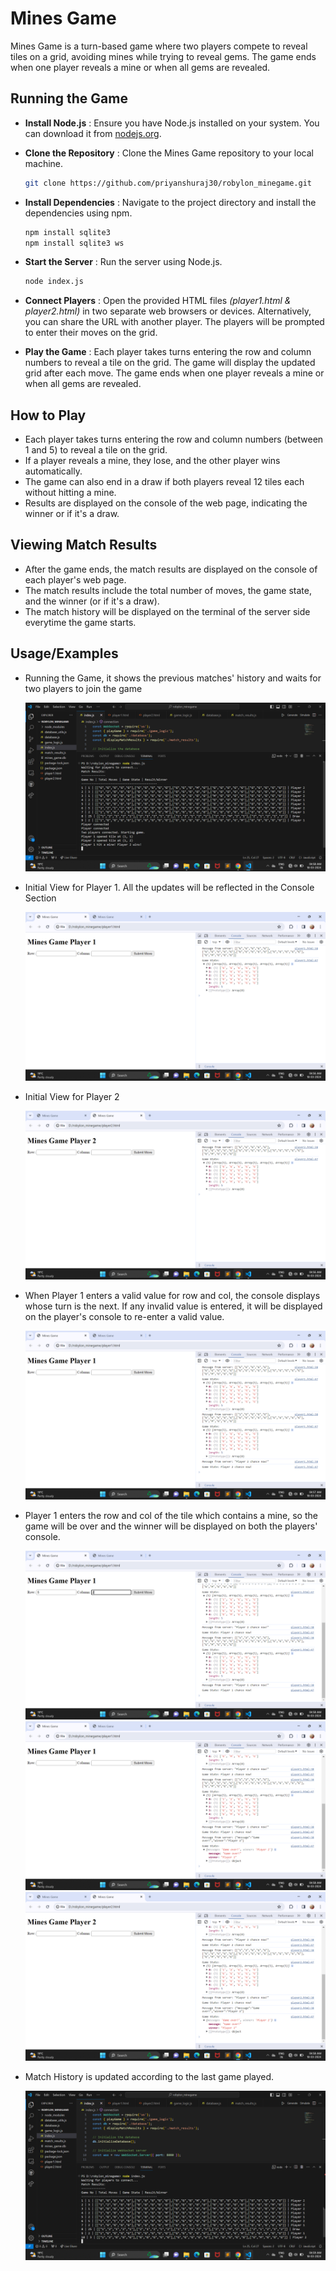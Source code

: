 
# Mines Game

Mines Game is a turn-based game where two players compete to reveal tiles on a grid, avoiding mines while trying to reveal gems. The game ends when one player reveals a mine or when all gems are revealed.


## Running the Game

- **Install Node.js** : Ensure you have Node.js installed on your system. You can download it from [nodejs.org](nodejs.org).

- **Clone the Repository** : Clone the Mines Game repository to your local machine.

    ```bash
    git clone https://github.com/priyanshuraj30/robylon_minegame.git
    ```

- **Install Dependencies** : Navigate to the project directory and install the dependencies using npm.

    ```bash
    npm install sqlite3
    npm install sqlite3 ws
    ```

- **Start the Server** : Run the server using Node.js.

    ```bash
    node index.js
    ```

- **Connect Players** : Open the provided HTML files *(player1.html & player2.html)* in two separate web browsers or devices. Alternatively, you can share the URL with another player. The players will be prompted to enter their moves on the grid.

- **Play the Game** : Each player takes turns entering the row and column numbers to reveal a tile on the grid. The game will display the updated grid after each move. The game ends when one player reveals a mine or when all gems are revealed.
## How to Play

- Each player takes turns entering the row and column numbers (between 1 and 5) to reveal a tile on the grid.
- If a player reveals a mine, they lose, and the other player wins automatically.
- The game can also end in a draw if both players reveal 12 tiles each without hitting a mine.
- Results are displayed on the console of the web page, indicating the winner or if it's a draw.
## Viewing Match Results

- After the game ends, the match results are displayed on the console of each player's web page.
- The match results include the total number of moves, the game state, and the winner (or if it's a draw).
- The match history will be displayed on the terminal of the server side everytime the game starts.
## Usage/Examples

- Running the Game, it shows the previous matches' history and waits for two players to join the game

  ![App Screenshot](https://github.com/priyanshuraj30/robylon_minegame/blob/main/screenshots/Screenshot%20(133).png)

- Initial View for Player 1. All the updates will be reflected in the Console Section

  ![App Screenshot](https://github.com/priyanshuraj30/robylon_minegame/blob/main/screenshots/Screenshot%20(125).png)
- Initial View for Player 2

  ![App Screenshot](https://github.com/priyanshuraj30/robylon_minegame/blob/main/screenshots/Screenshot%20(126).png)
- When Player 1 enters a valid value for row and col, the console displays whose turn is the next. If any invalid value is entered, it will be displayed on the player's console to re-enter a valid value.
  
  ![App Screenshot](https://github.com/priyanshuraj30/robylon_minegame/blob/main/screenshots/Screenshot%20(127).png)
- Player 1 enters the row and col of the tile which contains a mine, so the game will be over and the winner will be displayed on both the players' console.

  ![App Screenshot](https://github.com/priyanshuraj30/robylon_minegame/blob/main/screenshots/Screenshot%20(130).png)
  ![App Screenshot](https://github.com/priyanshuraj30/robylon_minegame/blob/main/screenshots/Screenshot%20(131).png)
  ![App Screenshot](https://github.com/priyanshuraj30/robylon_minegame/blob/main/screenshots/Screenshot%20(132).png)

- Match History is updated according to the last game played.

  ![App Screenshot](https://github.com/priyanshuraj30/robylon_minegame/blob/main/screenshots/Screenshot%20(134).png)

